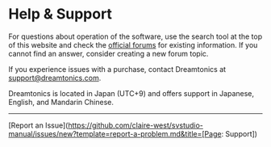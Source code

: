 # Help & Support

For questions about operation of the software, use the search tool at the top of this website and check the [official forums](https://forum.synthesizerv.com/search) for existing information. If you cannot find an answer, consider creating a new forum topic.

If you experience issues with a purchase, contact Dreamtonics at [support@dreamtonics.com](mailto:support@dreamtonics.com).

Dreamtonics is located in Japan (UTC+9) and offers support in Japanese, English, and Mandarin Chinese.

---

[Report an Issue](https://github.com/claire-west/svstudio-manual/issues/new?template=report-a-problem.md&title=[Page: Support])